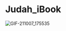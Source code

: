 # Judah_iBook

![GIF-211007_175535](https://user-images.githubusercontent.com/71103838/136430373-579011d8-0cd0-4a1d-9fa6-d01ec7cf9a8c.gif)
